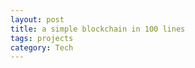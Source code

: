 ```yaml
---
layout: post
title: a simple blockchain in 100 lines
tags: projects 
category: Tech
---
```


<script src="https://gist.github.com/selimslab/4ea8e87792dec4e23ecedfd4353107b7.js"></script>